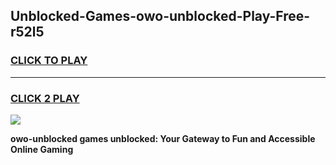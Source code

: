 
## Unblocked-Games-owo-unblocked-Play-Free-r52l5
<h3>
<a href="https://premium76.site?title=owo-unblocked&ref=23A">CLICK TO PLAY</a></h3>
<hr>

<h3>
<a href="https://premium76.site?title=owo-unblocked&ref=23A">CLICK 2 PLAY</a>
  
</h3>

<a href="https://premium76.site?title=owo-unblocked&ref=23A"><img src="https://clearcache.store/games.png"></a>


**owo-unblocked games unblocked: Your Gateway to Fun and Accessible Online Gaming**
